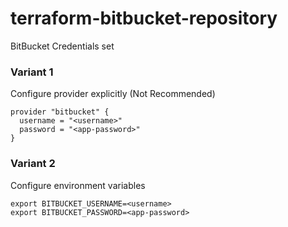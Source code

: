 # terraform-bitbucket-repository

BitBucket Credentials set

### Variant 1

Configure provider explicitly (Not Recommended)
```
provider "bitbucket" {
  username = "<username>"
  password = "<app-password>"
}
```
### Variant 2
Configure environment variables
```
export BITBUCKET_USERNAME=<username>
export BITBUCKET_PASSWORD=<app-password>
```
